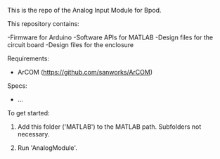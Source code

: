 This is the repo of the Analog Input Module for Bpod.

This repository contains:

-Firmware for Arduino
-Software APIs for MATLAB
-Design files for the circuit board
-Design files for the enclosure

Requirements:

- ArCOM (https://github.com/sanworks/ArCOM)

Specs:

- ...


To get started:
1. Add this folder ('MATLAB') to the MATLAB path. Subfolders not necessary.

2. Run 'AnalogModule'. 
